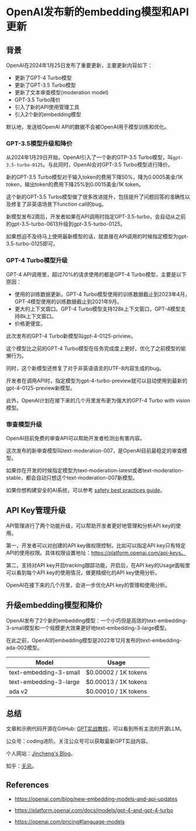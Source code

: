 # OpenAI发布新的embedding模型和API更新

## 背景

OpenAI在2024年1月25日发布了重要更新，主要更新内容如下：

* 更新了GPT-4 Turbo模型
* 更新了GPT-3.5 Turbo模型
* 更新了文本审查模型(moderation model)
* GPT-3.5 Turbo降价
* 引入了新的API使用管理工具
* 引入2个新的embedding模型

默认地，发送给OpenAI API的数据不会被OpenAI用于模型训练和优化。

### GPT-3.5模型升级和降价

从2024年1月29日开始，OpenAI引入了一个新的GTP-3.5 Turbo模型，叫`gpt-3.5-turbo-0125`。与此同时，OpenAI会对GPT-3.5 Turbo模型进行降价。

新的GPT-3.5 Turbo模型对于输入token的费用下降50%，降为0.0005美金/1K token，输出token的费用下降25%到0.0015美金/1K token。

这个新的GPT-3.5 Turbo模型做了很多改进提升，包括提升了问题回答的准确性以及修复了非英语场景下function call的bug。

新模型发布2周后，开发者如果在API调用时指定GPT-3.5-turbo，会自动从之前的gpt-3.5-turbo-0613升级到gpt-3.5-turbo-0125。

如果想迫不及待马上使用最新模型的话，就直接在API调用的时候指定模型为gpt-3.5-turbo-0125即可。

### GPT-4 Turbo模型升级

GPT-4 API调用里，超过70%的请求使用的都是GPT-4 Turbo模型，主要是以下原因：

* 使用的训练数据更新。GPT-4 Turbo模型使用的训练数据截止到2023年4月，GPT-4模型使用的训练数据截止到2021年9月。
* 更大的上下文窗口。GPT-4 Turbo模型支持128k上下文窗口，GPT-4模型支持8k上下文窗口。
* 价格更便宜。

此次发布的GPT-4 Turbo新模型叫gpt-4-0125-priview。

这个模型比之前的GPT-4 Turbo模型在任务完成度上更好，优化了之前模型的偷懒行为。

同时，这个新模型还修复了对于非英语语言的UTF-8内容生成的bug。

开发者在调用API时，指定模型为gpt-4-turbo-preview就可以自动使用到最新的gpt-4-0125-preview新模型。

此外，OpenAI计划在接下来的几个月里发布更为强大的GPT-4 Turbo with vision模型。

### 审查模型升级

OpenAI目前免费的审查API可以帮助开发者检测出有害内容。

这次发布的新审查模型叫text-moderation-007，是OpenAI目前最稳定的审查模型。

如果你在开发的时候指定模型为text-moderation-latest或者text-moderation-stable，都会自动只想这个text-moderation-007新模型。

如果你想构建安全的AI系统，可以参考 [safety best practices guide](https://platform.openai.com/docs/guides/safety-best-practices)。

## API Key管理升级

API管理进行了两个功能升级，可以帮助开发者更好地管理和分析API key的使用。

第一，开发者可以对创建的API key做权限控制，比如可以指定API key只有特定API的使用权限。具体权限设置地址：https://platform.openai.com/api-keys。

第二，支持对API key开启tracking跟踪功能，开启后，在API key的Usage面板里可以看到每个API key的使用情况，做更精细化的API key使用分析。

OpenAI在接下来的几个月里，会进一步优化API key的管理和使用分析。

## 升级embedding模型和降价

OpenAI发布了2个新的embedding模型：一个小巧但是高效的text-embedding-3-small模型和一个规模更大效果更好地text-embedding-3-large模型。

在此之前，OpenAI的embedding模型是2022年12月发布的text-embedding-ada-002模型。

| Model                  | Usage                |
| ---------------------- | -------------------- |
| text-embedding-3-small | $0.00002 / 1K tokens |
| text-embedding-3-large | $0.00013 / 1K tokens |
| ada v2                 | $0.00010 / 1K tokens |

## 总结

文章和示例代码开源在GitHub: [GPT实战教程](https://github.com/jincheng9/gpt-tutorial)，可以看到所有主流的开源LLM。

公众号：coding进阶。关注公众号可以获取最新GPT实战内容。

个人网站：[Jincheng's Blog](https://jincheng9.github.io/)。

知乎：[无忌](https://www.zhihu.com/people/thucuhkwuji)。



## References

* https://openai.com/blog/new-embedding-models-and-api-updates

* https://platform.openai.com/docs/models/gpt-4-and-gpt-4-turbo

* https://openai.com/pricing#language-models
